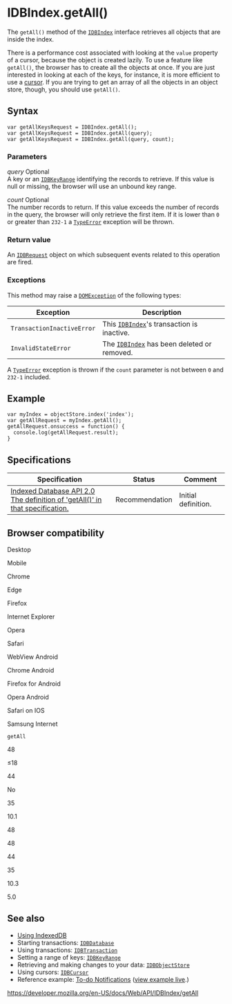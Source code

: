 IDBIndex.getAll()
=================

The `getAll()` method of the [`IDBIndex`](../idbindex) interface retrieves all objects that are inside the index.

There is a performance cost associated with looking at the `value` property of a cursor, because the object is created lazily. To use a feature like `getAll()`, the browser has to create all the objects at once. If you are just interested in looking at each of the keys, for instance, it is more efficient to use a [cursor](../idbcursor). If you are trying to get an array of all the objects in an object store, though, you should use `getAll()`.

Syntax
------

    var getAllKeysRequest = IDBIndex.getAll();
    var getAllKeysRequest = IDBIndex.getAll(query);
    var getAllKeysRequest = IDBIndex.getAll(query, count);

### Parameters

 *query* <span class="badge inline optional">Optional</span>   
A key or an [`IDBKeyRange`](../idbkeyrange) identifying the records to retrieve. If this value is null or missing, the browser will use an unbound key range.

 *count* <span class="badge inline optional">Optional</span>   
The number records to return. If this value exceeds the number of records in the query, the browser will only retrieve the first item. If it is lower than `0` or greater than `232-1` a [`TypeError`](https://developer.mozilla.org/en-US/docs/Web/JavaScript/Reference/Global_Objects/TypeError) exception will be thrown.

### Return value

An [`IDBRequest`](../idbrequest) object on which subsequent events related to this operation are fired.

### Exceptions

This method may raise a [`DOMException`](../domexception) of the following types:

<table><thead><tr class="header"><th>Exception</th><th>Description</th></tr></thead><tbody><tr class="odd"><td><code>TransactionInactiveError</code></td><td>This <a href="../idbindex"><code>IDBIndex</code></a>'s transaction is inactive.</td></tr><tr class="even"><td><code>InvalidStateError</code></td><td>The <a href="../idbindex"><code>IDBIndex</code></a> has been deleted or removed.</td></tr></tbody></table>

A [`TypeError`](https://developer.mozilla.org/en-US/docs/Web/JavaScript/Reference/Global_Objects/TypeError) exception is thrown if the `count` parameter is not between `0` and `232-1` included.

Example
-------

    var myIndex = objectStore.index('index');
    var getAllRequest = myIndex.getAll();
    getAllRequest.onsuccess = function() {
      console.log(getAllRequest.result);
    }

Specifications
--------------

<table><thead><tr class="header"><th>Specification</th><th>Status</th><th>Comment</th></tr></thead><tbody><tr class="odd"><td><a href="https://www.w3.org/TR/IndexedDB/#dom-idbindex-getall">Indexed Database API 2.0<br />
<span class="small">The definition of 'getAll()' in that specification.</span></a></td><td><span class="spec-rec">Recommendation</span></td><td>Initial definition.</td></tr></tbody></table>

Browser compatibility
---------------------

Desktop

Mobile

Chrome

Edge

Firefox

Internet Explorer

Opera

Safari

WebView Android

Chrome Android

Firefox for Android

Opera Android

Safari on IOS

Samsung Internet

`getAll`

48

≤18

44

No

35

10.1

48

48

44

35

10.3

5.0

See also
--------

-   [Using IndexedDB](../indexeddb_api/using_indexeddb)
-   Starting transactions: [`IDBDatabase`](../idbdatabase)
-   Using transactions: [`IDBTransaction`](../idbtransaction)
-   Setting a range of keys: [`IDBKeyRange`](../idbkeyrange)
-   Retrieving and making changes to your data: [`IDBObjectStore`](../idbobjectstore)
-   Using cursors: [`IDBCursor`](../idbcursor)
-   Reference example: [To-do Notifications](https://github.com/mdn/to-do-notifications/tree/gh-pages) ([view example live](https://mdn.github.io/to-do-notifications/).)

<a href="https://developer.mozilla.org/en-US/docs/Web/API/IDBIndex/getAll" class="_attribution-link">https://developer.mozilla.org/en-US/docs/Web/API/IDBIndex/getAll</a>

